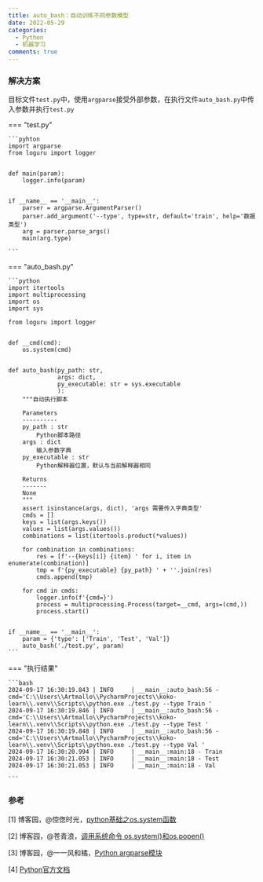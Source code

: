 ```yaml
---
title: auto_bash：自动训练不同参数模型
date: 2022-05-29
categories:
  - Python
  - 机器学习
comments: true
---
```


<!-- more -->

### 解决方案

目标文件`test.py`中，使用`argparse`接受外部参数，在执行文件`auto_bash.py`中传入参数并执行`test.py`

=== "test.py"

    ```pyhton
    import argparse
    from loguru import logger


    def main(param):
        logger.info(param)


    if __name__ == '__main__':
        parser = argparse.ArgumentParser()
        parser.add_argument('--type', type=str, default='train', help='数据类型')
        arg = parser.parse_args()
        main(arg.type)
    
    ```

=== "auto_bash.py"

    ```python
    import itertools
    import multiprocessing
    import os
    import sys
    
    from loguru import logger


    def __cmd(cmd):
        os.system(cmd)


    def auto_bash(py_path: str,
                  args: dict,
                  py_executable: str = sys.executable
                  ):
        """自动执行脚本
    
        Parameters
        ----------
        py_path : str
            Python脚本路径
        args : dict
            输入参数字典
        py_executable : str
            Python解释器位置，默认与当前解释器相同
    
        Returns
        -------
        None
        """
        assert isinstance(args, dict), 'args 需要传入字典类型'
        cmds = []
        keys = list(args.keys())
        values = list(args.values())
        combinations = list(itertools.product(*values))
    
        for combination in combinations:
            res = [f'--{keys[i]} {item} ' for i, item in enumerate(combination)]
            tmp = f'{py_executable} {py_path} ' + ''.join(res)
            cmds.append(tmp)
    
        for cmd in cmds:
            logger.info(f'{cmd=}')
            process = multiprocessing.Process(target=__cmd, args=(cmd,))
            process.start()


    if __name__ == '__main__':
        param = {'type': ['Train', 'Test', 'Val']}
        auto_bash('./test.py', param)
    ```

=== "执行结果"

    ```bash
    2024-09-17 16:30:19.843 | INFO     | __main__:auto_bash:56 - cmd='C:\\Users\\Artmallo\\PycharmProjects\\koko-learn\\.venv\\Scripts\\python.exe ./test.py --type Train '
    2024-09-17 16:30:19.846 | INFO     | __main__:auto_bash:56 - cmd='C:\\Users\\Artmallo\\PycharmProjects\\koko-learn\\.venv\\Scripts\\python.exe ./test.py --type Test '
    2024-09-17 16:30:19.848 | INFO     | __main__:auto_bash:56 - cmd='C:\\Users\\Artmallo\\PycharmProjects\\koko-learn\\.venv\\Scripts\\python.exe ./test.py --type Val '
    2024-09-17 16:30:20.994 | INFO     | __main__:main:18 - Train
    2024-09-17 16:30:21.053 | INFO     | __main__:main:18 - Test
    2024-09-17 16:30:21.053 | INFO     | __main__:main:18 - Val
    
    ```

### 参考

[1] 博客园，@倥偬时光，[python基础之os.system函数](https://www.cnblogs.com/cwp-bg/p/8465566.html)

[2] 博客园，@苍青浪，[调用系统命令 os.system()和os.popen()]( https://www.cnblogs.com/cangqinglang/p/12190939.html)

[3] 博客园，@一一风和橘，[Python argparse模块](https://www.cnblogs.com/mastermao/p/15956913.html)

[4] [Python官方文档](https://docs.python.org/zh-cn/3/library/argparse.html)
